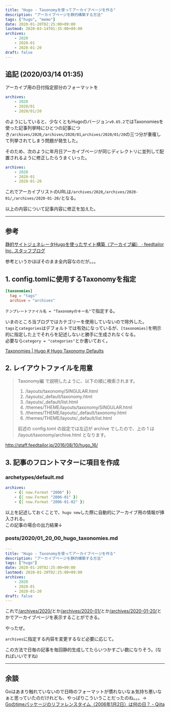 ```yaml
---
title: "Hugo - Taxonomyを使ってアーカイブページを作る"
description: "アーカイブページを静的構築する方法"
tags: ["hugo", "memo"]
date: 2020-01-20T02:25:00+09:00
lastmod: 2020-03-14T01:35:00+09:00
archives:
    - 2020
    - 2020-01
    - 2020-01-20
draft: false
---
```


## 追記 (2020/03/14 01:35)

アーカイブ用の日付指定部分のフォーマットを

```yml
archives:
    - 2020
    - 2020/01
    - 2020/01/20
```

のようにしていると、少なくともHugoのバージョン`v0.65.2`ではTaxonomiesを使った記事列挙時にひとつの記事につき`/archives/2020`,`/archives/2020/01`,`archives/2020/01/20`の三つ分が重複して列挙されてしまう問題が発生した。

そのため、次のように年月日アーカイブページが同じディレクトリに並列して配置されるように修正したらうまくいった。

```yml
archives:
    - 2020
    - 2020-01
    - 2020-01-20
```

これでアーカイブリストのURLは`/archives/2020`,`/archives/2020-01/`,`/archives/2020-01-20/`となる。

以上の内容について記事内容に修正を加えた。

---

## 参考

[静的サイトジェネレータHugoを使ったサイト構築（アーカイブ編） &middot; feedtailor Inc. スタッフブログ](http://staff.feedtailor.jp/2016/08/10/hugo_16/)

参考というかほぼそのまま全内容なのだが。。。

## 1. config.tomlに使用するTaxonomyを指定

```toml
[taxonomies]
  tag = "tags"
  archive = "archives"
```

`テンプレートファイル名 = "Taxonomyのキー名"`で指定する。

いまのところ当ブログではカテゴリーを使用していないので除外した。  
`tags`と`categories`はデフォルトでは有効になっているが、`[taxonomies]`を明示的に指定した上でそれらを記述しないと勝手に生成されなくなる。  
必要なら`category = "categories"`とか書いておく。

[Taxonomies | Hugo # Hugo Taxonomy Defaults](https://gohugo.io/content-management/taxonomies/#default-taxonomies)

## 2. レイアウトファイルを用意

>Taxonomy編 で説明したように、以下の順に検索されます。
>
>1. /layouts/taxonomy/SINGULAR.html
>2. /layouts/_default/taxonomy.html
>3. /layouts/_default/list.html
>4. /themes/THEME/layouts/taxonomy/SINGULAR.html
>5. /themes/THEME/layouts/_default/taxonomy.html
>6. /themes/THEME/layouts/_default/list.html
>
>前述の config.toml の設定では左辺が archive でしたので、上の 1 は /layout/taxonomy/archive.html となります。

<http://staff.feedtailor.jp/2016/08/10/hugo_16/>

## 3. 記事のフロントマターに項目を作成

### archetypes/default.md

```yaml
archives:
    - {{ now.Format "2006" }}
    - {{ now.Format "2006-01" }}
    - {{ now.Format "2006-01-02" }}
```

以上を記述しておくことで、`hugo new`した際に自動的にアーカイブ用の情報が挿入される。  
この記事の場合の出力結果↓

### posts/2020/01_20_00_hugo_taxonomies.md

```yaml
---
title: "Hugo - Taxonomyを使ってアーカイブページを作る"
description: "アーカイブページを静的構築する方法"
tags: ["hugo"]
date: 2020-01-20T02:25:00+09:00
lastmod: 2020-01-20T02:25:00+09:00
archives:
    - 2020
    - 2020-01
    - 2020-01-20
draft: false
---
```

これで[/archives/2020/](/archives/2020/)とか[/archives/2020-01/](/archives/2020-01/)とか[/archives/2020-01-20/](/archives/2020-01-20/)とかでアーカイブページを表示することができる。

やったぜ。

`archives`に指定する内容を変更するなど必要に応じて。

この方法で日毎の記事を毎回静的生成してたらいつかすごい数になりそう。(なればいいですね)

---

## 余談

Goはあまり触れていないので日時のフォーマットが慣れないなぁ気持ち悪いなぁと思っていたのだけれども、やっぱりこういうことだったのね。。。→  
[Goのtimeパッケージのリファレンスタイム（2006年1月2日）は何の日？ - Qiita](https://qiita.com/ruiu/items/5936b4c3bd6eb487c182)
